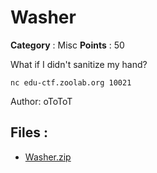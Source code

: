 # Washer

**Category** : Misc
**Points** : 50

What if I didn't sanitize my hand?

`nc edu-ctf.zoolab.org 10021`

Author: oToToT

## Files : 
 - [Washer.zip](./Washer.zip)


